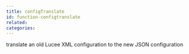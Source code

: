 ```yaml
---
title: configTranslate
id: function-configtranslate
related:
categories:
---
```


translate an old Lucee XML configuration to the new JSON configuration